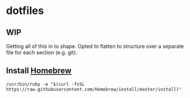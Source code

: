 # dotfiles

## WIP

Getting all of this in to shape. Opted to flatten to structure over a separate file for each section (e.g. git). 

## Install [Homebrew](https://brew.sh)

`/usr/bin/ruby -e "$(curl -fsSL https://raw.githubusercontent.com/Homebrew/install/master/install)"`
